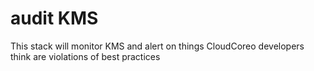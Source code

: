 audit KMS
============================
This stack will monitor KMS and alert on things CloudCoreo developers think are violations of best practices
